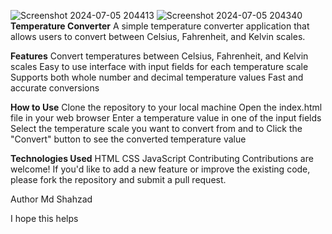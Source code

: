 ![Screenshot 2024-07-05 204413](https://github.com/Mrshahzad07/Temperature-converter/assets/174724515/5ca61f4b-3916-4ca7-9052-2af500cebefa)
![Screenshot 2024-07-05 204340](https://github.com/Mrshahzad07/Temperature-converter/assets/174724515/85e16885-128c-4438-9e78-dc8d432bd715)
**Temperature Converter**
A simple temperature converter application that allows users to convert between Celsius, Fahrenheit, and Kelvin scales.

**Features**
Convert temperatures between Celsius, Fahrenheit, and Kelvin scales
Easy to use interface with input fields for each temperature scale
Supports both whole number and decimal temperature values
Fast and accurate conversions


**How to Use**
Clone the repository to your local machine
Open the index.html file in your web browser
Enter a temperature value in one of the input fields
Select the temperature scale you want to convert from and to
Click the "Convert" button to see the converted temperature value


**Technologies Used**
HTML
CSS
JavaScript
Contributing
Contributions are welcome! If you'd like to add a new feature or improve the existing code, please fork the repository and submit a pull request.

Author
Md Shahzad

I hope this helps
